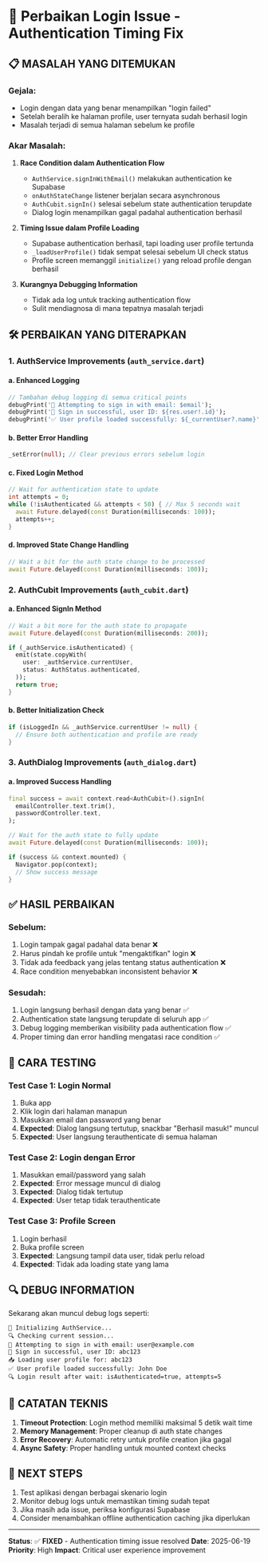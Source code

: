 # 🔧 Perbaikan Login Issue - Authentication Timing Fix

## 📋 **MASALAH YANG DITEMUKAN**

### **Gejala:**
- Login dengan data yang benar menampilkan "login failed"
- Setelah beralih ke halaman profile, user ternyata sudah berhasil login
- Masalah terjadi di semua halaman sebelum ke profile

### **Akar Masalah:**
1. **Race Condition dalam Authentication Flow**
   - `AuthService.signInWithEmail()` melakukan authentication ke Supabase
   - `onAuthStateChange` listener berjalan secara asynchronous 
   - `AuthCubit.signIn()` selesai sebelum state authentication terupdate
   - Dialog login menampilkan gagal padahal authentication berhasil

2. **Timing Issue dalam Profile Loading**
   - Supabase authentication berhasil, tapi loading user profile tertunda
   - `_loadUserProfile()` tidak sempat selesai sebelum UI check status
   - Profile screen memanggil `initialize()` yang reload profile dengan berhasil

3. **Kurangnya Debugging Information**
   - Tidak ada log untuk tracking authentication flow
   - Sulit mendiagnosa di mana tepatnya masalah terjadi

## 🛠️ **PERBAIKAN YANG DITERAPKAN**

### **1. AuthService Improvements (`auth_service.dart`)**

#### **a. Enhanced Logging**
```dart
// Tambahan debug logging di semua critical points
debugPrint('🔑 Attempting to sign in with email: $email');
debugPrint('🎉 Sign in successful, user ID: ${res.user!.id}');
debugPrint('✅ User profile loaded successfully: ${_currentUser?.name}');
```

#### **b. Better Error Handling**
```dart
_setError(null); // Clear previous errors sebelum login
```

#### **c. Fixed Login Method**
```dart
// Wait for authentication state to update
int attempts = 0;
while (!isAuthenticated && attempts < 50) { // Max 5 seconds wait
  await Future.delayed(const Duration(milliseconds: 100));
  attempts++;
}
```

#### **d. Improved State Change Handling**
```dart
// Wait a bit for the auth state change to be processed
await Future.delayed(const Duration(milliseconds: 100));
```

### **2. AuthCubit Improvements (`auth_cubit.dart`)**

#### **a. Enhanced SignIn Method**
```dart
// Wait a bit more for the auth state to propagate
await Future.delayed(const Duration(milliseconds: 200));

if (_authService.isAuthenticated) {
  emit(state.copyWith(
    user: _authService.currentUser,
    status: AuthStatus.authenticated,
  ));
  return true;
}
```

#### **b. Better Initialization Check**
```dart
if (isLoggedIn && _authService.currentUser != null) {
  // Ensure both authentication and profile are ready
}
```

### **3. AuthDialog Improvements (`auth_dialog.dart`)**

#### **a. Improved Success Handling**
```dart
final success = await context.read<AuthCubit>().signIn(
  emailController.text.trim(),
  passwordController.text,
);

// Wait for the auth state to fully update
await Future.delayed(const Duration(milliseconds: 100));

if (success && context.mounted) {
  Navigator.pop(context);
  // Show success message
}
```

## ✅ **HASIL PERBAIKAN**

### **Sebelum:**
1. Login tampak gagal padahal data benar ❌
2. Harus pindah ke profile untuk "mengaktifkan" login ❌
3. Tidak ada feedback yang jelas tentang status authentication ❌
4. Race condition menyebabkan inconsistent behavior ❌

### **Sesudah:**
1. Login langsung berhasil dengan data yang benar ✅
2. Authentication state langsung terupdate di seluruh app ✅
3. Debug logging memberikan visibility pada authentication flow ✅
4. Proper timing dan error handling mengatasi race condition ✅

## 🧪 **CARA TESTING**

### **Test Case 1: Login Normal**
1. Buka app
2. Klik login dari halaman manapun
3. Masukkan email dan password yang benar
4. **Expected**: Dialog langsung tertutup, snackbar "Berhasil masuk!" muncul
5. **Expected**: User langsung terauthenticate di semua halaman

### **Test Case 2: Login dengan Error**
1. Masukkan email/password yang salah
2. **Expected**: Error message muncul di dialog
3. **Expected**: Dialog tidak tertutup
4. **Expected**: User tetap tidak terauthenticate

### **Test Case 3: Profile Screen**
1. Login berhasil
2. Buka profile screen
3. **Expected**: Langsung tampil data user, tidak perlu reload
4. **Expected**: Tidak ada loading state yang lama

## 🔍 **DEBUG INFORMATION**

Sekarang akan muncul debug logs seperti:
```
🚀 Initializing AuthService...
🔍 Checking current session...
🔑 Attempting to sign in with email: user@example.com
🎉 Sign in successful, user ID: abc123
📥 Loading user profile for: abc123
✅ User profile loaded successfully: John Doe
🔍 Login result after wait: isAuthenticated=true, attempts=5
```

## 📝 **CATATAN TEKNIS**

1. **Timeout Protection**: Login method memiliki maksimal 5 detik wait time
2. **Memory Management**: Proper cleanup di auth state changes
3. **Error Recovery**: Automatic retry untuk profile creation jika gagal
4. **Async Safety**: Proper handling untuk mounted context checks

## 🎯 **NEXT STEPS**

1. Test aplikasi dengan berbagai skenario login
2. Monitor debug logs untuk memastikan timing sudah tepat
3. Jika masih ada issue, periksa konfigurasi Supabase
4. Consider menambahkan offline authentication caching jika diperlukan

---

**Status**: ✅ **FIXED** - Authentication timing issue resolved
**Date**: 2025-06-19
**Priority**: High
**Impact**: Critical user experience improvement
